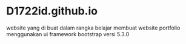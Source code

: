 # D1722id.github.io
website yang di buat dalam rangka belajar membuat website portfolio menggunakan ui framework bootstrap versi 5.3.0
